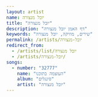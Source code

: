 ```yaml
---
layout: artist
name: יובל מנצורה
title: "יובל מנצורה"
description: "דף האמן יובל מנצורה"
keywords: "שירים, מוזיקה, יובל מנצורה"
permalink: /artists/יובל-מנצורה
redirect_from:
  - /artists/list/יובל מנצורה
  - /artists/יובל-מנצורה/
songs:
  - number: "32777"
    name: "העוצמה בתוכנו"
    album: "סינגלים"
    artist: "יובל מנצורה"
---
```

